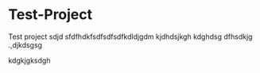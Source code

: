 # Test-Project
Test project
sdjd 
sfdfhdkfsdfsdfsdfkdldjgdm kjdhdsjkgh kdghdsg
dfhsdkjg  .,djkdsgsg

kdgkjgksdgh



